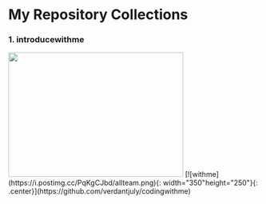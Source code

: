 # My Repository Collections
### 1. introducewithme
<img src="https://i.postimg.cc/PqKgCJbd/allteam.png"  width="350" height="250"/>
[![withme](https://i.postimg.cc/PqKgCJbd/allteam.png){: width="350"height="250"}{: .center}](https://github.com/verdantjuly/codingwithme)




